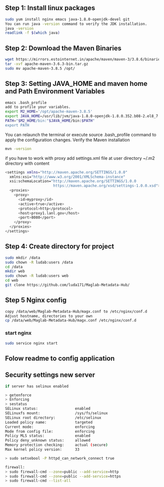 ## Step 1: Install linux packages 
``` sh
sudo yum install nginx emacs java-1.8.0-openjdk-devel git
You can run java -version command to verify the JDK installation.
java -version
readlink -f $(which java)
```
## Step 2: Download the Maven Binaries
``` sh
wget https://mirrors.estointernet.in/apache/maven/maven-3/3.8.6/binaries/apache-maven-3.8.6-bin.tar.gz 
tar -xvf apache-maven-3.6.3-bin.tar.gz
sudo mv apache-maven-3.8.5 /opt/
```
## Step 3: Setting JAVA_HOME and maven home and Path Environment Variables
``` sh
emacs .bash_profile
add to profile your variables.
export M2_HOME='/opt/apache-maven-3.8.5'
export JAVA_HOME=/usr/lib/jvm/java-1.8.0-openjdk-1.8.0.352.b08-2.el8_7.x86_64/jre/
PATH="$M2_HOME/bin:"$JAVA_HOME/bin:$PATH"                                                                                                                                                                                                                           
export PATH  
```
You can relaunch the terminal or execute source .bash_profile command to apply the configuration changes.
Verify the Maven installation
``` sh
mvn -version
```
if you have to work with proxy
add settings.xml file at user directory  ~/.m2 directory with content

``` sh
<settings xmlns="http://maven.apache.org/SETTINGS/1.0.0"
  xmlns:xsi="http://www.w3.org/2001/XMLSchema-instance"
  xsi:schemaLocation="http://maven.apache.org/SETTINGS/1.0.0
                      https://maven.apache.org/xsd/settings-1.0.0.xsd">
  <proxies>
    <proxy>
      <id>myproxy</id>
      <active>true</active>
      <protocol>http</protocol>
      <host>proxy1.lanl.gov</host>
      <port>8080</port>
    </proxy>
  </proxies>
</settings>
```
## Step 4:  Create directory for project
``` sh
sudo mkdir /data
sudo chown -R ludab:users /data 
cd /data
mkdir web
sudo chown -R ludab:users web
cd web
git clone https://github.com/luda171/Maglab-Metadata-Hub/
```
## Step 5 Nginx config
``` sh
copy /data/web/Maglab-Metadata-Hub/magx.conf to /etc/nginx/conf.d
Adjust hostname, directories to your own
cp /data/web/Maglab-Metadata-Hub/magx.conf /etc/nginx/conf.d
```
### start nginx
``` sh
sudo service nginx start
```
## Folow readme to config application 
## Security settings new server
``` sh
if server has selinux enabled

> getenforce
> Enforcing
> sestatus
SELinux status:                 enabled
SELinuxfs mount:                /sys/fs/selinux
SELinux root directory:         /etc/selinux
Loaded policy name:             targeted
Current mode:                   enforcing
Mode from config file:          enforcing
Policy MLS status:              enabled
Policy deny_unknown status:     allowed
Memory protection checking:     actual (secure)
Max kernel policy version:      33

> sudo setsebool -P httpd_can_network_connect true

firewall:
> sudo firewall-cmd --zone=public --add-service=http
> sudo firewall-cmd --zone=public --add-service=https
> sudo firewall-cmd --list-all
```
